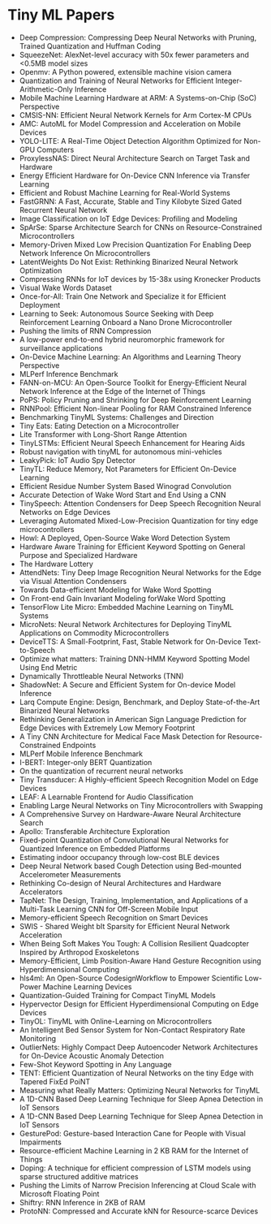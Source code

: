 # Tiny ML Papers

<ul>

                             

 <li><a target="_blank" href="https://github.com/manjunath5496/Tiny-ML-Papers/blob/master/ml(1).pdf" style="text-decoration:none;">Deep Compression: Compressing Deep Neural Networks with Pruning, Trained Quantization and Huffman Coding </a></li>

 <li><a target="_blank" href="https://github.com/manjunath5496/Tiny-ML-Papers/blob/master/ml(2).pdf" style="text-decoration:none;">SqueezeNet: AlexNet-level accuracy with 50x fewer parameters and <0.5MB model sizes</a></li>

<li><a target="_blank" href="https://github.com/manjunath5496/Tiny-ML-Papers/blob/master/ml(3).pdf" style="text-decoration:none;">Openmv: A Python powered, extensible machine vision camera</a></li>
 <li><a target="_blank" href="https://github.com/manjunath5496/Tiny-ML-Papers/blob/master/ml(4).pdf" style="text-decoration:none;">Quantization and Training of Neural Networks for Efficient Integer-Arithmetic-Only Inference</a></li>                              
<li><a target="_blank" href="https://github.com/manjunath5496/Tiny-ML-Papers/blob/master/ml(5).pdf" style="text-decoration:none;">Mobile Machine Learning Hardware at ARM:
A Systems-on-Chip (SoC) Perspective</a></li>
<li><a target="_blank" href="https://github.com/manjunath5496/Tiny-ML-Papers/blob/master/ml(6).pdf" style="text-decoration:none;">CMSIS-NN: Efficient Neural Network Kernels for
Arm Cortex-M CPUs</a></li>
 <li><a target="_blank" href="https://github.com/manjunath5496/Tiny-ML-Papers/blob/master/ml(7).pdf" style="text-decoration:none;">AMC: AutoML for Model Compression
and Acceleration on Mobile Devices</a></li>

 <li><a target="_blank" href="https://github.com/manjunath5496/Tiny-ML-Papers/blob/master/ml(8).pdf" style="text-decoration:none;"> YOLO-LITE: A Real-Time Object Detection
Algorithm Optimized for Non-GPU Computers </a></li>
   <li><a target="_blank" href="https://github.com/manjunath5496/Tiny-ML-Papers/blob/master/ml(9).pdf" style="text-decoration:none;">ProxylessNAS: Direct Neural Architecture Search on Target Task and Hardware</a></li>
  
   
 <li><a target="_blank" href="https://github.com/manjunath5496/Tiny-ML-Papers/blob/master/ml(10).pdf" style="text-decoration:none;">Energy Efficient Hardware for On-Device CNN
Inference via Transfer Learning </a></li>                              
<li><a target="_blank" href="https://github.com/manjunath5496/Tiny-ML-Papers/blob/master/ml(11).pdf" style="text-decoration:none;">Efficient and Robust Machine Learning for
Real-World Systems</a></li>
<li><a target="_blank" href="https://github.com/manjunath5496/Tiny-ML-Papers/blob/master/ml(12).pdf" style="text-decoration:none;">FastGRNN: A Fast, Accurate, Stable and Tiny
Kilobyte Sized Gated Recurrent Neural Network</a></li>
<li><a target="_blank" href="https://github.com/manjunath5496/Tiny-ML-Papers/blob/master/ml(13).pdf" style="text-decoration:none;">Image Classification on IoT Edge Devices:
Profiling and Modeling</a></li>

<li><a target="_blank" href="https://github.com/manjunath5496/Tiny-ML-Papers/blob/master/ml(14).pdf" style="text-decoration:none;">SpArSe: Sparse Architecture Search for CNNs
on Resource-Constrained Microcontrollers</a></li>
                              
<li><a target="_blank" href="https://github.com/manjunath5496/Tiny-ML-Papers/blob/master/ml(15).pdf" style="text-decoration:none;">Memory-Driven Mixed Low Precision Quantization For Enabling Deep Network Inference On Microcontrollers</a></li>

<li><a target="_blank" href="https://github.com/manjunath5496/Tiny-ML-Papers/blob/master/ml(16).pdf" style="text-decoration:none;">LatentWeights Do Not Exist: Rethinking Binarized Neural Network Optimization</a></li>

  <li><a target="_blank" href="https://github.com/manjunath5496/Tiny-ML-Papers/blob/master/ml(17).pdf" style="text-decoration:none;">Compressing RNNs for IoT devices by 15-38x using Kronecker Products</a></li>   
  
<li><a target="_blank" href="https://github.com/manjunath5496/Tiny-ML-Papers/blob/master/ml(18).pdf" style="text-decoration:none;">Visual Wake Words Dataset</a></li> 

  
<li><a target="_blank" href="https://github.com/manjunath5496/Tiny-ML-Papers/blob/master/ml(19).pdf" style="text-decoration:none;">Once-for-All: Train One Network and Specialize it for Efficient Deployment</a></li> 

<li><a target="_blank" href="https://github.com/manjunath5496/Tiny-ML-Papers/blob/master/ml(20).pdf" style="text-decoration:none;">Learning to Seek: Autonomous
Source Seeking with Deep Reinforcement Learning Onboard a Nano Drone Microcontroller</a></li>

<li><a target="_blank" href="https://github.com/manjunath5496/Tiny-ML-Papers/blob/master/ml(21).pdf" style="text-decoration:none;">Pushing the limits of RNN Compression</a></li>
<li><a target="_blank" href="https://github.com/manjunath5496/Tiny-ML-Papers/blob/master/ml(22).pdf" style="text-decoration:none;">A low-power end-to-end hybrid
neuromorphic framework for surveillance applications</a></li> 
 <li><a target="_blank" href="https://github.com/manjunath5496/Tiny-ML-Papers/blob/master/ml(23).pdf" style="text-decoration:none;">On-Device Machine Learning: An Algorithms and Learning Theory Perspective</a></li> 
 

   <li><a target="_blank" href="https://github.com/manjunath5496/Tiny-ML-Papers/blob/master/ml(24).pdf" style="text-decoration:none;">MLPerf Inference Benchmark</a></li>
 
   <li><a target="_blank" href="https://github.com/manjunath5496/Tiny-ML-Papers/blob/master/ml(25).pdf" style="text-decoration:none;">FANN-on-MCU: An Open-Source Toolkit for
Energy-Efficient Neural Network Inference at the Edge of the Internet of Things</a></li>                              
 <li><a target="_blank" href="https://github.com/manjunath5496/Tiny-ML-Papers/blob/master/ml(26).pdf" style="text-decoration:none;">PoPS: Policy Pruning and Shrinking for
Deep Reinforcement Learning</a></li>
 <li><a target="_blank" href="https://github.com/manjunath5496/Tiny-ML-Papers/blob/master/ml(27).pdf" style="text-decoration:none;">RNNPool: Efficient Non-linear Pooling for RAM Constrained Inference</a></li>
   
 
   <li><a target="_blank" href="https://github.com/manjunath5496/Tiny-ML-Papers/blob/master/ml(28).pdf" style="text-decoration:none;">Benchmarking TinyML Systems: Challenges and Direction</a></li>
 
   <li><a target="_blank" href="https://github.com/manjunath5496/Tiny-ML-Papers/blob/master/ml(29).pdf" style="text-decoration:none;">Tiny Eats: Eating Detection on a Microcontroller </a></li>                              

  <li><a target="_blank" href="https://github.com/manjunath5496/Tiny-ML-Papers/blob/master/ml(30).pdf" style="text-decoration:none;">Lite Transformer with Long-Short Range Attention</a></li>
 
   <li><a target="_blank" href="https://github.com/manjunath5496/Tiny-ML-Papers/blob/master/ml(31).pdf" style="text-decoration:none;">TinyLSTMs: Efficient Neural Speech Enhancement for Hearing Aids</a></li> 
    <li><a target="_blank" href="https://github.com/manjunath5496/Tiny-ML-Papers/blob/master/ml(32).pdf" style="text-decoration:none;">Robust navigation with tinyML for autonomous mini-vehicles</a></li> 

   <li><a target="_blank" href="https://github.com/manjunath5496/Tiny-ML-Papers/blob/master/ml(33).pdf" style="text-decoration:none;">LeakyPick: IoT Audio Spy Detector</a></li>                              

  <li><a target="_blank" href="https://github.com/manjunath5496/Tiny-ML-Papers/blob/master/ml(34).pdf" style="text-decoration:none;">TinyTL: Reduce Memory, Not Parameters
for Efficient On-Device Learning</a></li> 
 
  <li><a target="_blank" href="https://github.com/manjunath5496/Tiny-ML-Papers/blob/master/ml(35).pdf" style="text-decoration:none;">Efficient Residue Number System Based
Winograd Convolution</a></li> 

  <li><a target="_blank" href="https://github.com/manjunath5496/Tiny-ML-Papers/blob/master/ml(36).pdf" style="text-decoration:none;">Accurate Detection of Wake Word Start and End Using a CNN</a></li> 
 
<li><a target="_blank" href="https://github.com/manjunath5496/Tiny-ML-Papers/blob/master/ml(37).pdf" style="text-decoration:none;">TinySpeech: Attention Condensers for Deep Speech Recognition Neural Networks on Edge Devices</a></li>
 <li><a target="_blank" href="https://github.com/manjunath5496/Tiny-ML-Papers/blob/master/ml(38).pdf" style="text-decoration:none;">Leveraging Automated Mixed-Low-Precision
Quantization for tiny edge microcontrollers</a></li>
<li><a target="_blank" href="https://github.com/manjunath5496/Tiny-ML-Papers/blob/master/ml(39).pdf" style="text-decoration:none;">Howl: A Deployed, Open-Source Wake Word Detection System</a></li>
 <li><a target="_blank" href="https://github.com/manjunath5496/Tiny-ML-Papers/blob/master/ml(40).pdf" style="text-decoration:none;">Hardware Aware Training for Efficient Keyword Spotting on General Purpose and Specialized Hardware</a></li>                              
<li><a target="_blank" href="https://github.com/manjunath5496/Tiny-ML-Papers/blob/master/ml(41).pdf" style="text-decoration:none;">The Hardware Lottery</a></li>
<li><a target="_blank" href="https://github.com/manjunath5496/Tiny-ML-Papers/blob/master/ml(42).pdf" style="text-decoration:none;">AttendNets: Tiny Deep Image Recognition Neural Networks for the Edge via Visual Attention Condensers</a></li>
 
  <li><a target="_blank" href="https://github.com/manjunath5496/Tiny-ML-Papers/blob/master/ml(43).pdf" style="text-decoration:none;">Towards Data-efficient Modeling for Wake Word Spotting</a></li>
 <li><a target="_blank" href="https://github.com/manjunath5496/Tiny-ML-Papers/blob/master/ml(44).pdf" style="text-decoration:none;">On Front-end Gain Invariant Modeling forWake Word Spotting</a></li>
   <li><a target="_blank" href="https://github.com/manjunath5496/Tiny-ML-Papers/blob/master/ml(45).pdf" style="text-decoration:none;">TensorFlow Lite Micro: Embedded Machine Learning on TinyML Systems</a></li>  
   
<li><a target="_blank" href="https://github.com/manjunath5496/Tiny-ML-Papers/blob/master/ml(46).pdf" style="text-decoration:none;">MicroNets: Neural Network Architectures for Deploying TinyML Applications on Commodity Microcontrollers</a></li> 
                             
<li><a target="_blank" href="https://github.com/manjunath5496/Tiny-ML-Papers/blob/master/ml(47).pdf" style="text-decoration:none;">DeviceTTS: A Small-Footprint, Fast, Stable Network for On-Device Text-to-Speech</a></li>
<li><a target="_blank" href="https://github.com/manjunath5496/Tiny-ML-Papers/blob/master/ml(48).pdf" style="text-decoration:none;">Optimize what matters: Training DNN-HMM Keyword Spotting Model Using End Metric</a></li>

<li><a target="_blank" href="https://github.com/manjunath5496/Tiny-ML-Papers/blob/master/ml(49).pdf" style="text-decoration:none;">Dynamically Throttleable Neural Networks
(TNN)</a></li>
                              
<li><a target="_blank" href="https://github.com/manjunath5496/Tiny-ML-Papers/blob/master/ml(50).pdf" style="text-decoration:none;">ShadowNet: A Secure and
Efficient System for On-device Model Inference</a></li>
<li><a target="_blank" href="https://github.com/manjunath5496/Tiny-ML-Papers/blob/master/ml(51).pdf" style="text-decoration:none;">Larq Compute Engine: Design, Benchmark, and Deploy State-of-the-Art Binarized Neural Networks</a></li>
<li><a target="_blank" href="https://github.com/manjunath5496/Tiny-ML-Papers/blob/master/ml(52).pdf" style="text-decoration:none;">Rethinking Generalization in American Sign Language Prediction for Edge Devices with Extremely Low Memory Footprint</a></li>

<li><a target="_blank" href="https://github.com/manjunath5496/Tiny-ML-Papers/blob/master/ml(53).pdf" style="text-decoration:none;">A Tiny CNN Architecture for Medical Face
Mask Detection for Resource-Constrained Endpoints</a></li>
 
<li><a target="_blank" href="https://github.com/manjunath5496/Tiny-ML-Papers/blob/master/ml(54).pdf" style="text-decoration:none;">MLPerf Mobile Inference Benchmark </a></li>

<li><a target="_blank" href="https://github.com/manjunath5496/Tiny-ML-Papers/blob/master/ml(55).pdf" style="text-decoration:none;">I-BERT: Integer-only BERT Quantization</a></li>
 
  <li><a target="_blank" href="https://github.com/manjunath5496/Tiny-ML-Papers/blob/master/ml(56).pdf" style="text-decoration:none;">On the quantization of recurrent neural networks </a></li>                              

  <li><a target="_blank" href="https://github.com/manjunath5496/Tiny-ML-Papers/blob/master/ml(57).pdf" style="text-decoration:none;">Tiny Transducer: A Highly-efficient Speech Recognition Model on Edge Devices</a></li>
 
   <li><a target="_blank" href="https://github.com/manjunath5496/Tiny-ML-Papers/blob/master/ml(58).pdf" style="text-decoration:none;">LEAF: A Learnable Frontend for Audio Classification</a></li>
    <li><a target="_blank" href="https://github.com/manjunath5496/Tiny-ML-Papers/blob/master/ml(59).pdf" style="text-decoration:none;">Enabling Large Neural Networks on Tiny Microcontrollers with Swapping</a></li>
 
  <li><a target="_blank" href="https://github.com/manjunath5496/Tiny-ML-Papers/blob/master/ml(60).pdf" style="text-decoration:none;">A Comprehensive Survey on Hardware-Aware
Neural Architecture Search </a></li>
 
   <li><a target="_blank" href="https://github.com/manjunath5496/Tiny-ML-Papers/blob/master/ml(61).pdf" style="text-decoration:none;">Apollo: Transferable Architecture Exploration</a></li>
 
   <li><a target="_blank" href="https://github.com/manjunath5496/Tiny-ML-Papers/blob/master/ml(62).pdf" style="text-decoration:none;">Fixed-point Quantization of Convolutional Neural Networks for Quantized Inference on Embedded Platforms</a></li>
 
   <li><a target="_blank" href="https://github.com/manjunath5496/Tiny-ML-Papers/blob/master/ml(63).pdf" style="text-decoration:none;">Estimating indoor occupancy through low-cost BLE devices</a></li>                              

  <li><a target="_blank" href="https://github.com/manjunath5496/Tiny-ML-Papers/blob/master/ml(64).pdf" style="text-decoration:none;">Deep Neural Network based Cough Detection using Bed-mounted Accelerometer Measurements</a></li>
 
   <li><a target="_blank" href="https://github.com/manjunath5496/Tiny-ML-Papers/blob/master/ml(65).pdf" style="text-decoration:none;">Rethinking Co-design of Neural Architectures and Hardware Accelerators </a></li> 

   <li><a target="_blank" href="https://github.com/manjunath5496/Tiny-ML-Papers/blob/master/ml(66).pdf" style="text-decoration:none;">TapNet: The Design, Training, Implementation, and Applications of a Multi-Task Learning CNN for Off-Screen Mobile Input</a></li> 
 
   <li><a target="_blank" href="https://github.com/manjunath5496/Tiny-ML-Papers/blob/master/ml(67).pdf" style="text-decoration:none;">Memory-efficient Speech Recognition on Smart Devices</a></li>                              

  <li><a target="_blank" href="https://github.com/manjunath5496/Tiny-ML-Papers/blob/master/ml(68).pdf" style="text-decoration:none;">SWIS - Shared
Weight bIt Sparsity for Efficient Neural Network Acceleration</a></li> 
 
  
   <li><a target="_blank" href="https://github.com/manjunath5496/Tiny-ML-Papers/blob/master/ml(69).pdf" style="text-decoration:none;">When Being Soft Makes You Tough:
A Collision Resilient Quadcopter Inspired by Arthropod Exoskeletons</a></li>                              

  <li><a target="_blank" href="https://github.com/manjunath5496/Tiny-ML-Papers/blob/master/ml(70).pdf" style="text-decoration:none;">Memory-Efficient, Limb Position-Aware Hand Gesture Recognition using Hyperdimensional Computing</a></li> 
  
 
 <li><a target="_blank" href="https://github.com/manjunath5496/Tiny-ML-Papers/blob/master/ml(71).pdf" style="text-decoration:none;">hls4ml: An Open-Source CodesignWorkflow to Empower Scientific Low-Power Machine Learning Devices</a></li>
 
 <li><a target="_blank" href="https://github.com/manjunath5496/Tiny-ML-Papers/blob/master/ml(72).pdf" style="text-decoration:none;">Quantization-Guided Training for Compact TinyML Models</a></li> 
 
 
 <li><a target="_blank" href="https://github.com/manjunath5496/Tiny-ML-Papers/blob/master/ml(73).pdf" style="text-decoration:none;">Hypervector Design for Efficient Hyperdimensional Computing on Edge Devices</a></li>
  <li><a target="_blank" href="https://github.com/manjunath5496/Tiny-ML-Papers/blob/master/ml(74).pdf" style="text-decoration:none;">TinyOL: TinyML with Online-Learning on
Microcontrollers</a></li>
    <li><a target="_blank" href="https://github.com/manjunath5496/Tiny-ML-Papers/blob/master/ml(75).pdf" style="text-decoration:none;">An Intelligent Bed Sensor System for Non-Contact Respiratory Rate Monitoring</a></li>                        
<li><a target="_blank" href="https://github.com/manjunath5496/Tiny-ML-Papers/blob/master/ml(76).pdf" style="text-decoration:none;">OutlierNets: Highly Compact Deep Autoencoder
Network Architectures for On-Device Acoustic Anomaly Detection</a></li>

 <li><a target="_blank" href="https://github.com/manjunath5496/Tiny-ML-Papers/blob/master/ml(77).pdf" style="text-decoration:none;">Few-Shot Keyword Spotting in Any Language</a></li> 
 
 
 <li><a target="_blank" href="https://github.com/manjunath5496/Tiny-ML-Papers/blob/master/ml(78).pdf" style="text-decoration:none;">TENT: Efficient Quantization of Neural Networks on the tiny Edge with Tapered FixEd PoiNT</a></li>
  <li><a target="_blank" href="https://github.com/manjunath5496/Tiny-ML-Papers/blob/master/ml(79).pdf" style="text-decoration:none;">Measuring what Really Matters: Optimizing Neural Networks for TinyML</a></li>


 <li><a target="_blank" href="https://github.com/manjunath5496/Tiny-ML-Papers/blob/master/ml(80).pdf" style="text-decoration:none;">A 1D-CNN Based Deep Learning Technique for
Sleep Apnea Detection in IoT Sensors</a></li> 
 
 
 <li><a target="_blank" href="https://github.com/manjunath5496/Tiny-ML-Papers/blob/master/ml(81).pdf" style="text-decoration:none;">A 1D-CNN Based Deep Learning Technique for
Sleep Apnea Detection in IoT Sensors</a></li>
  <li><a target="_blank" href="https://github.com/manjunath5496/Tiny-ML-Papers/blob/master/ml(82).pdf" style="text-decoration:none;">GesturePod: Gesture-based Interaction Cane for People with Visual Impairments</a></li>

 <li><a target="_blank" href="https://github.com/manjunath5496/Tiny-ML-Papers/blob/master/ml(83).pdf" style="text-decoration:none;">Resource-efficient Machine Learning in 2 KB RAM for the Internet of Things</a></li>
  <li><a target="_blank" href="https://github.com/manjunath5496/Tiny-ML-Papers/blob/master/ml(84).pdf" style="text-decoration:none;">Doping: A technique for efficient compression of LSTM models using sparse structured additive matrices</a></li>

 <li><a target="_blank" href="https://github.com/manjunath5496/Tiny-ML-Papers/blob/master/ml(85).pdf" style="text-decoration:none;">Pushing the Limits of Narrow Precision Inferencing at Cloud Scale with Microsoft Floating Point</a></li>
  <li><a target="_blank" href="https://github.com/manjunath5496/Tiny-ML-Papers/blob/master/ml(86).pdf" style="text-decoration:none;">Shiftry: RNN Inference in 2KB of RAM</a></li>

 <li><a target="_blank" href="https://github.com/manjunath5496/Tiny-ML-Papers/blob/master/ml(87).pdf" style="text-decoration:none;">ProtoNN: Compressed and Accurate kNN for Resource-scarce Devices</a></li>
  </ul>
  
  
